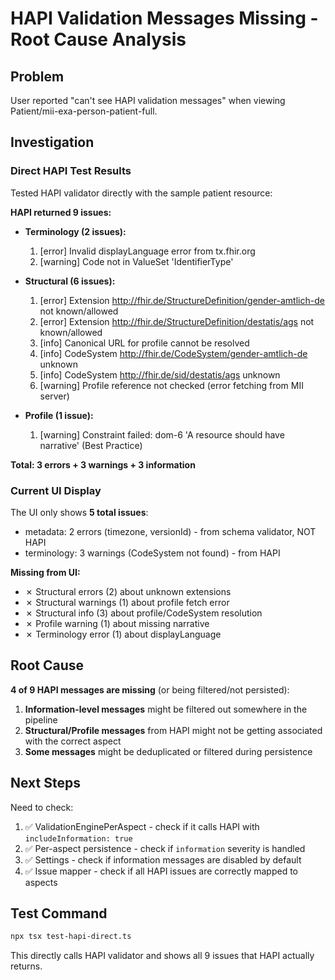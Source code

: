# HAPI Validation Messages Missing - Root Cause Analysis

## Problem
User reported "can't see HAPI validation messages" when viewing Patient/mii-exa-person-patient-full.

## Investigation

### Direct HAPI Test Results
Tested HAPI validator directly with the sample patient resource:

**HAPI returned 9 issues:**
- **Terminology (2 issues):**
  1. [error] Invalid displayLanguage error from tx.fhir.org
  2. [warning] Code not in ValueSet 'IdentifierType'

- **Structural (6 issues):**
  1. [error] Extension http://fhir.de/StructureDefinition/gender-amtlich-de not known/allowed
  2. [error] Extension http://fhir.de/StructureDefinition/destatis/ags not known/allowed
  3. [info] Canonical URL for profile cannot be resolved
  4. [info] CodeSystem http://fhir.de/CodeSystem/gender-amtlich-de unknown
  5. [info] CodeSystem http://fhir.de/sid/destatis/ags unknown
  6. [warning] Profile reference not checked (error fetching from MII server)

- **Profile (1 issue):**
  1. [warning] Constraint failed: dom-6 'A resource should have narrative' (Best Practice)

**Total: 3 errors + 3 warnings + 3 information**

### Current UI Display
The UI only shows **5 total issues**:
- metadata: 2 errors (timezone, versionId) - from schema validator, NOT HAPI
- terminology: 3 warnings (CodeSystem not found) - from HAPI

**Missing from UI:**
- ✗ Structural errors (2) about unknown extensions
- ✗ Structural warnings (1) about profile fetch error
- ✗ Structural info (3) about profile/CodeSystem resolution
- ✗ Profile warning (1) about missing narrative
- ✗ Terminology error (1) about displayLanguage

## Root Cause

**4 of 9 HAPI messages are missing** (or being filtered/not persisted):

1. **Information-level messages** might be filtered out somewhere in the pipeline
2. **Structural/Profile messages** from HAPI might not be getting associated with the correct aspect
3. **Some messages** might be deduplicated or filtered during persistence

## Next Steps

Need to check:
1. ✅ ValidationEnginePerAspect - check if it calls HAPI with `includeInformation: true`
2. ✅ Per-aspect persistence - check if `information` severity is handled
3. ✅ Settings - check if information messages are disabled by default
4. ✅ Issue mapper - check if all HAPI issues are correctly mapped to aspects

## Test Command

```bash
npx tsx test-hapi-direct.ts
```

This directly calls HAPI validator and shows all 9 issues that HAPI actually returns.

